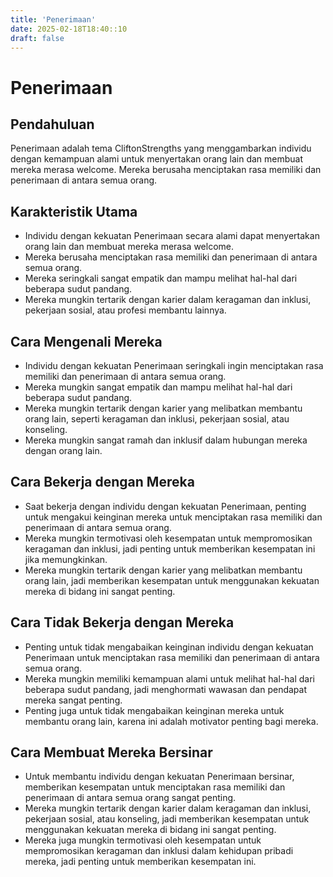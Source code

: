 ```yaml
---
title: 'Penerimaan'
date: 2025-02-18T18:40::10
draft: false
---
```


# Penerimaan

## Pendahuluan

Penerimaan adalah tema CliftonStrengths yang menggambarkan individu dengan kemampuan alami untuk menyertakan orang lain dan membuat mereka merasa welcome. Mereka berusaha menciptakan rasa memiliki dan penerimaan di antara semua orang.

## Karakteristik Utama

- Individu dengan kekuatan Penerimaan secara alami dapat menyertakan orang lain dan membuat mereka merasa welcome.
- Mereka berusaha menciptakan rasa memiliki dan penerimaan di antara semua orang.
- Mereka seringkali sangat empatik dan mampu melihat hal-hal dari beberapa sudut pandang.
- Mereka mungkin tertarik dengan karier dalam keragaman dan inklusi, pekerjaan sosial, atau profesi membantu lainnya.

## Cara Mengenali Mereka

- Individu dengan kekuatan Penerimaan seringkali ingin menciptakan rasa memiliki dan penerimaan di antara semua orang.
- Mereka mungkin sangat empatik dan mampu melihat hal-hal dari beberapa sudut pandang.
- Mereka mungkin tertarik dengan karier yang melibatkan membantu orang lain, seperti keragaman dan inklusi, pekerjaan sosial, atau konseling.
- Mereka mungkin sangat ramah dan inklusif dalam hubungan mereka dengan orang lain.

## Cara Bekerja dengan Mereka

- Saat bekerja dengan individu dengan kekuatan Penerimaan, penting untuk mengakui keinginan mereka untuk menciptakan rasa memiliki dan penerimaan di antara semua orang.
- Mereka mungkin termotivasi oleh kesempatan untuk mempromosikan keragaman dan inklusi, jadi penting untuk memberikan kesempatan ini jika memungkinkan.
- Mereka mungkin tertarik dengan karier yang melibatkan membantu orang lain, jadi memberikan kesempatan untuk menggunakan kekuatan mereka di bidang ini sangat penting.

## Cara Tidak Bekerja dengan Mereka

- Penting untuk tidak mengabaikan keinginan individu dengan kekuatan Penerimaan untuk menciptakan rasa memiliki dan penerimaan di antara semua orang.
- Mereka mungkin memiliki kemampuan alami untuk melihat hal-hal dari beberapa sudut pandang, jadi menghormati wawasan dan pendapat mereka sangat penting.
- Penting juga untuk tidak mengabaikan keinginan mereka untuk membantu orang lain, karena ini adalah motivator penting bagi mereka.

## Cara Membuat Mereka Bersinar

- Untuk membantu individu dengan kekuatan Penerimaan bersinar, memberikan kesempatan untuk menciptakan rasa memiliki dan penerimaan di antara semua orang sangat penting.
- Mereka mungkin tertarik dengan karier dalam keragaman dan inklusi, pekerjaan sosial, atau konseling, jadi memberikan kesempatan untuk menggunakan kekuatan mereka di bidang ini sangat penting.
- Mereka juga mungkin termotivasi oleh kesempatan untuk mempromosikan keragaman dan inklusi dalam kehidupan pribadi mereka, jadi penting untuk memberikan kesempatan ini.

